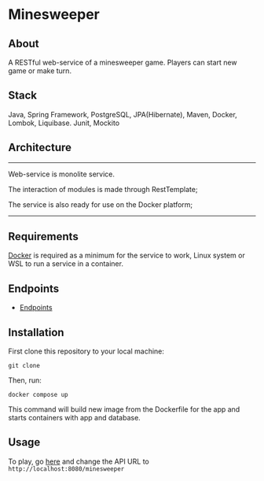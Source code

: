 # Minesweeper

## About
A RESTful web-service of a minesweeper game. Players can start new game or make turn.

## Stack
Java, Spring Framework, PostgreSQL, JPA(Hibernate), Maven, Docker, Lombok, Liquibase. Junit, Mockito

## Architecture
_______________________________________________________________
Web-service is monolite service.

The interaction of modules is made through RestTemplate;

The service is also ready for use on the Docker platform;
_______________________________________________________________

## Requirements
[Docker](https://www.docker.com/) is required as a minimum for the service to work, Linux system or WSL to run a service in a container.

## Endpoints
- [Endpoints](https://minesweeper-test.studiotg.ru/swagger/)

## Installation
First clone this repository to your local machine:

    git clone

Then, run:

    docker compose up

This command will build new image from the Dockerfile for the app and starts containers with app and database.

## Usage
To play, go [here](https://minesweeper-test.studiotg.ru/) and change the API URL to `http://localhost:8080/minesweeper`
